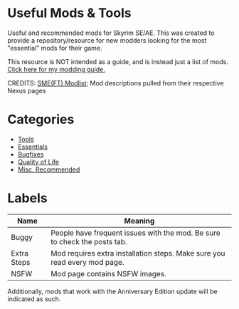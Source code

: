 # Useful Mods & Tools
Useful and recommended mods for Skyrim SE/AE. This was created to provide a repository/resource for new modders looking for the most "essential" mods for their game. 

This resource is NOT intended as a guide, and is instead just a list of mods. [Click here for my modding guide.](https://docs.google.com/document/d/1jTXnuuLZQ201rLRFw0TbxDnBDO9DqZDcCqFIJJSXCDU/edit?usp=sharing)

CREDITS: [SME(FT) Modlist](https://eziothedeadpoet.github.io/SME-FT-/); Mod descriptions pulled from their respective Nexus pages

# Categories
* [Tools](https://github.com/Geborgen/usefulmods/blob/main/TOOLS.md)
* [Essentials](https://github.com/Geborgen/usefulmods/blob/main/ESSENTIALS.md)
* [Bugfixes](https://github.com/Geborgen/usefulmods/blob/main/BUGFIXES.md)
* [Quality of Life](https://github.com/Geborgen/usefulmods/blob/main/QOL.md)
* [Misc. Recommended](https://github.com/Geborgen/usefulmods/blob/main/RECOMMENDED.md)

# Labels

| Name  | Meaning |
| ------------- | ------------- |
| Buggy  | People have frequent issues with the mod. Be sure to check the posts tab. |
| Extra Steps  | Mod requires extra installation steps. Make sure you read every mod page.  |
| NSFW  | Mod page contains NSFW images.  |

Additionally, mods that work with the Anniversary Edition update will be indicated as such.


